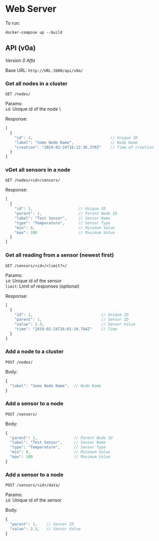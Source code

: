 #  Web Server

To run:

``` docker-compose up --build ```

## API (v0a)
*Version 0 Alfa*

Base URL: ```http://URL:3000/api/v0a/```

### Get all nodes in a cluster
```GET /nodes/```

Params:\
``id``: Unique id of the node \

Response: 
```js
[
  {
    "id": 1,                                  // Unique ID
    "label": "Some Node Name",                // Node Name
    "creation": "2019-02-24T16:12:36.370Z"    // Time of creation
  }
]
```

### vGet all sensors in a node
```GET /nodes/<id>/sensors/```

Response: 
```js
[
  {
    "id": 1,                    // Unique ID
    "parent": 1,                // Parent Node ID
    "label": "Test Sensor",     // Sensor Name
    "type": "Temperature",      // Sensor Type
    "min": 0,                   // Minimum Value
    "max": 100                  // Maximum Value
  }
]
```

### Get all reading from a sensor (newest first)
```GET /sensors/<id>/<limit?>/```

Params:\
``id``: Unique id of the sensor \
``limit``: Limit of responses (optional)

Response: 
```js
[
  {
    "id": 1,                              // Unique ID
    "parent": 1,                          // Sensor ID
    "value": 2.3,                         // Sensor Value
    "time": "2019-02-24T16:01:16.794Z"    // Time
  }
]
```

### Add a node to a cluster
```POST /nodes/```

Body: 
```js
{
  "label": "Some Node Name",  // Node Name
}
```

### Add a sensor to a node
```POST /sensors/```

Body: 
```js
{
  "parent": 1,                // Parent Node ID
  "label": "Test Sensor",     // Sensor Name
  "type": "Temperature",      // Sensor Type
  "min": 0,                   // Minimum Value
  "max": 100                  // Maximum Value
}
```

### Add a sensor to a node
```POST /sensors/<id>/data/```

Params:\
``id``: Unique id of the sensor

Body: 
```js
{
  "parent": 1,    // Sensor ID
  "value": 2.3,   // Sensor Value
}
```